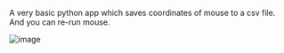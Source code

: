 A very basic python app which saves coordinates of mouse to a csv file. And you can re-run mouse.

![image](https://user-images.githubusercontent.com/106562269/195726861-78daf0f3-d717-4727-ab66-2abcdd62b39b.png)
